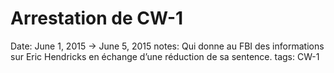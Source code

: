 # Arrestation de CW-1

Date: June 1, 2015 → June 5, 2015
notes: Qui donne au FBI des informations sur Eric Hendricks en échange d’une réduction de sa sentence.
tags: CW-1
